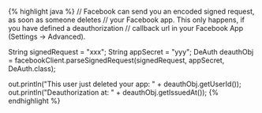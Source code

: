{% highlight java %}
// Facebook can send you an encoded signed request, as soon as someone deletes
// your Facebook app. This only happens, if you have defined a deauthorization
// callback url in your Facebook App (Settings -> Advanced).

String signedRequest = "xxx";
String appSecret = "yyy";
DeAuth deauthObj = facebookClient.parseSignedRequest(signedRequest,
  appSecret, DeAuth.class);

out.println("This user just deleted your app: " + deauthObj.getUserId());
out.println("Deauthorization at: " + deauthObj.getIssuedAt());
{% endhighlight %}